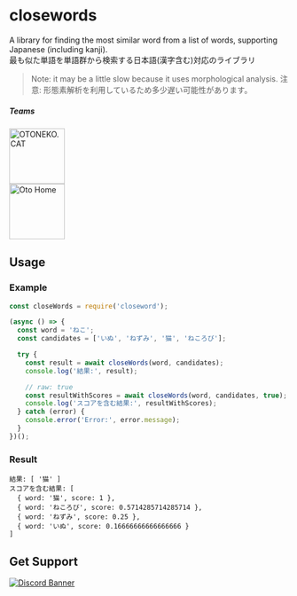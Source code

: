 # closewords
A library for finding the most similar word from a list of words, supporting Japanese (including kanji).<br>
最も似た単語を単語群から検索する日本語(漢字含む)対応のライブラリ

> Note: it may be a little slow because it uses morphological analysis.
> 注意: 形態素解析を利用しているため多少遅い可能性があります。

##### Teams
<a href="https://oto.pet/"><img src="https://www.otoneko.cat/img/logo.png" alt="OTONEKO.CAT" style="display: block; width: auto; height: 100px;"/></a>
<a href="https://www.otoho.me/"><img src="https://www.otoho.me/img/logo.png" alt="Oto Home" style="display: block; width: auto; height: 100px;"/></a>

## Usage
### Example
```js
const closeWords = require('closeword');

(async () => {
  const word = 'ねこ';
  const candidates = ['いぬ', 'ねずみ', '猫', 'ねころび'];

  try {
    const result = await closeWords(word, candidates);
    console.log('結果:', result);

    // raw: true
    const resultWithScores = await closeWords(word, candidates, true);
    console.log('スコアを含む結果:', resultWithScores);
  } catch (error) {
    console.error('Error:', error.message);
  }
})();
```
### Result
```
結果: [ '猫' ]
スコアを含む結果: [
  { word: '猫', score: 1 },
  { word: 'ねころび', score: 0.5714285714285714 },
  { word: 'ねずみ', score: 0.25 },
  { word: 'いぬ', score: 0.16666666666666666 }
]
```

## Get Support
<a href="https://discord.gg/yKW8wWKCnS"><img src="https://discordapp.com/api/guilds/1005287561582878800/widget.png?style=banner4" alt="Discord Banner"/></a>

